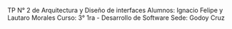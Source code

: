 TP N° 2 de Arquitectura y Diseño de interfaces
Alumnos: Ignacio Felipe y Lautaro Morales
Curso: 3° 1ra - Desarrollo de Software
Sede: Godoy Cruz
